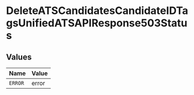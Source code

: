 # DeleteATSCandidatesCandidateIDTagsUnifiedATSAPIResponse503Status


## Values

| Name    | Value   |
| ------- | ------- |
| `ERROR` | error   |